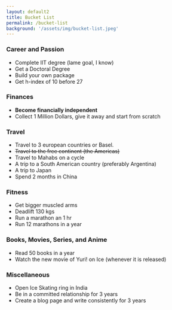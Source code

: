 ```yaml
---
layout: default2
title: Bucket List
permalink: /bucket-list
background: '/assets/img/bucket-list.jpeg'
---
```


### Career and Passion
- Complete IIT degree (lame goal, I know)
- Get a Doctoral Degree
- Build your own package
- Get h-index of 10 before 27

### Finances
- **Become financially independent**
- Collect 1 Million Dollars, give it away and start from scratch 

### Travel
- Travel to 3 european countries or Basel.
- ~~Travel to the free continent (the Americas)~~
- Travel to Mahabs on a cycle
- A trip to a South American country (preferably Argentina)
- A trip to Japan
- Spend 2 months in China

### Fitness
- Get bigger muscled arms
- Deadlift 130 kgs
- Run a marathon an 1 hr
- Run 12 marathons in a year

### Books, Movies, Series, and Anime
- Read 50 books in a year
- Watch the new movie of Yuri! on Ice (whenever it is released)

### Miscellaneous
- Open Ice Skating ring in India
- Be in a committed relationship for 3 years
- Create a blog page and write consistently for 3 years

